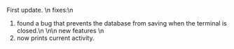 First update. \n
fixes:\n
1. found a bug that prevents the database from saving when the terminal is closed.\n
\n\n
new features \n
1. now prints current activity.
